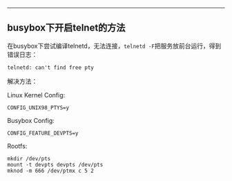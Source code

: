 

---



## busybox下开启telnet的方法



在busybox下尝试编译telnetd，无法连接，`telnetd -F`把服务放前台运行，得到错误日志：

```
telnetd: can't find free pty
```

解决方法：

Linux Kernel Config:

```
CONFIG_UNIX98_PTYS=y
```

Busybox Config:

```
CONFIG_FEATURE_DEVPTS=y
```

Rootfs:

```
mkdir /dev/pts
mount -t devpts devpts /dev/pts
mknod -m 666 /dev/ptmx c 5 2
```


